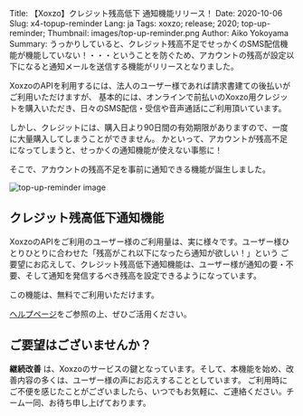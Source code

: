 Title: 【Xoxzo】クレジット残高低下 通知機能リリース！
Date: 2020-10-06
Slug: x4-topup-reminder
Lang: ja
Tags: xoxzo; release; 2020; top-up-reminder;
Thumbnail: images/top-up-reminder.png
Author: Aiko Yokoyama
Summary: うっかりしていると、クレジット残高不足でせっかくのSMS配信機能が機能していない！・・・ということを防ぐため、アカウントの残高が設定以下になると通知メールを送信する機能がリリースとなりました。

XoxzoのAPIを利用するには、法人のユーザー様であれば請求書建ての後払いがご利用いただけますが、
基本的には、オンラインで前払いのXoxzo用クレジットを購入いただき、日々のSMS配信・受信や音声通話にご利用頂いています。

しかし、クレジットには、購入日より90日間の有効期限がありますので、一度に大量購入してしまうことができません。
かといって、アカウントが残高不足になってしまうと、せっかくの通知機能が使えない事態に！

そこで、アカウントの残高不足を事前に通知できる機能が誕生しました。

![top-up-reminder image](/images/top-up-reminder.png)

## クレジット残高低下通知機能

XoxzoのAPIをご利用のユーザー様のご利用量は、実に様々です。ユーザー様ひとりひとりに合わせた「残高がこれ以下になったら通知が欲しい！」という
ご要望にお応えして、クレジット残高低下通知機能は、ユーザー様が通知の要・不要、そして通知を発信するべき残高を設定できるようになっています。

この機能は、無料でご利用いただけます。

[ヘルプページ](https://help.xoxzo.com/ja/xoxzo-cloud-telephony/articles/top-up-reminder/)をご参照の上、ぜひご活用ください。

## ご要望はございませんか？

**継続改善** は、Xoxzoのサービスの鍵となっています。そして、本機能を始め、改善内容の多くは、ユーザー様の声にお応えすることとしています。
ご利用時にご不便を感じたことがございましたら、いつでもお気軽に、ご連絡ください。チーム一同、お待ち申し上げております。
